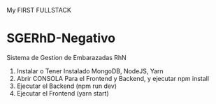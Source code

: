 My FIRST FULLSTACK

# SGERhD-Negativo
Sistema de Gestion de Embarazadas RhN

1. Instalar o Tener Instalado
MongoDB, NodeJS, Yarn
2. Abrir CONSOLA Para el Frontend y Backend, y ejecutar npm install
3. Ejecutar el Backend (npm run dev)
4. Ejecutar el Frontend (yarn start)

